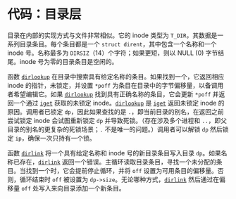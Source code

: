 # 代码：目录层

目录在内部的实现方式与文件非常相似。它的 inode 类型为 `T_DIR`，其数据是一系列目录条目。每个条目都是一个 `struct dirent`，其中包含一个名称和一个 inode 号。名称最多为 `DIRSIZ`（14）个字符；如果更短，则以 NULL (0) 字节结尾。inode 号为零的目录条目是空闲的。

函数 [`dirlookup`](/source/xv6-riscv/kernel/fs.c) 在目录中搜索具有给定名称的条目。如果找到一个，它返回相应 inode 的指针，未锁定，并设置 `*poff` 为条目在目录中的字节偏移量，以备调用者希望编辑它。如果 [`dirlookup`](/source/xv6-riscv/kernel/fs.c) 找到具有正确名称的条目，它会更新 `*poff` 并返回一个通过 [`iget`](/source/xv6-riscv/kernel/fs.c) 获取的未锁定 inode。[`dirlookup`](/source/xv6-riscv/kernel/fs.c) 是 [`iget`](/source/xv6-riscv/kernel/fs.c) 返回未锁定 inode 的原因。调用者已锁定 `dp`，因此如果查找的是 `.`，即当前目录的别名，在返回之前尝试锁定 inode 会试图重新锁定 `dp` 并导致死锁。（存在涉及多个进程和 `..`，即父目录的别名的更复杂的死锁场景；`.` 不是唯一的问题。）调用者可以解锁 `dp` 然后锁定 `ip`，确保一次只持有一个锁。

函数 [`dirlink`](/source/xv6-riscv/kernel/defs.h) 将一个具有给定名称和 inode 号的新目录条目写入目录 `dp`。如果名称已存在，[`dirlink`](/source/xv6-riscv/kernel/defs.h) 返回一个错误。主循环读取目录条目，寻找一个未分配的条目。当找到一个时，它会提前停止循环，并将 `off` 设置为可用条目的偏移量。否则，循环结束时 `off` 被设置为 `dp->size`。无论哪种方式，[`dirlink`](/source/xv6-riscv/kernel/defs.h) 然后通过在偏移量 `off` 处写入来向目录添加一个新条目。
